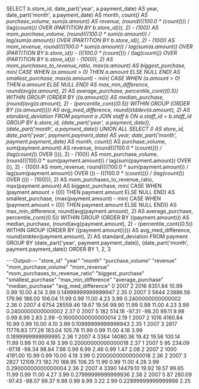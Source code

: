 
SELECT 
	b.store_id,
	date_part('year', a.payment_date) AS year,
	date_part('month', a.payment_date) AS month,
	count(*) AS purchase_volume,
	sum(a.amount) AS revenue,
	(round(((100.0 * (count(*))) / (lag(count(*)) OVER (PARTITION BY b.store_id))), 2) - (100)) AS mom_purchase_volume,
	(round(((100.0 * sum(a.amount)) / lag(sum(a.amount)) OVER (PARTITION BY b.store_id)), 2) - (100)) AS mom_revenue,
	round((((100.0 * sum(a.amount)) / lag(sum(a.amount)) OVER (PARTITION BY b.store_id)) - (((100.0 * (count(*))) / (lag(count(*)) OVER (PARTITION BY b.store_id))) - (100))), 2) AS mom_purchases_to_revenue_ratio,
	max(a.amount) AS biggest_purchase,
	min(
		CASE
			WHEN (a.amount > 0) THEN a.amount
			ELSE NULL
		END) AS smallest_purchase,
	max(a.amount) - min(
		CASE
			WHEN (a.amount > 0) THEN a.amount
			ELSE NULL
		END) AS max_min_difference,
	round(avg(a.amount), 2) AS average_purchase,
	percentile_cont((0.5)) WITHIN GROUP (ORDER BY ((a.amount))) AS median_purchase,
	(round(avg(a.amount), 2) - (percentile_cont((0.5)) WITHIN GROUP (ORDER BY ((a.amount))))) AS avg_med_difference,
	round(stddev(a.amount), 2) AS standard_deviation
FROM payment a
 JOIN staff b ON a.staff_id = b.staff_id
GROUP BY b.store_id, (date_part('year', a.payment_date)), (date_part('month', a.payment_date))
UNION ALL
SELECT 0 AS store_id,
date_part('year', payment.payment_date) AS year,
date_part('month', payment.payment_date) AS month,
count(*) AS purchase_volume,
sum(payment.amount) AS revenue,
(round(((100.0 * (count(*))) / (lag(count(*)) OVER ())), 2) - (100)) AS mom_purchase_volume,
(round(((100.0 * sum(payment.amount)) / lag(sum(payment.amount)) OVER ()), 2) - (100)) AS mom_revenue,
round((((100.0 * sum(payment.amount)) / lag(sum(payment.amount)) OVER ()) - (((100.0 * (count(*))) / (lag(count(*)) OVER ())) - (100))), 2) AS mom_purchases_to_revenue_ratio,
max(payment.amount) AS biggest_purchase,
min(
	CASE
		WHEN (payment.amount > (0)) THEN payment.amount
		ELSE NULL
	END) AS smallest_purchase,
(max(payment.amount) - min(
	CASE
		WHEN (payment.amount > (0)) THEN payment.amount
		ELSE NULL
	END)) AS max_min_difference,
round(avg(payment.amount), 2) AS average_purchase,
percentile_cont((0.5)) WITHIN GROUP (ORDER BY ((payment.amount))) AS median_purchase,
(round(avg(payment.amount), 2) - (percentile_cont((0.5)) WITHIN GROUP (ORDER BY ((payment.amount))))) AS avg_med_difference,
round(stddev(payment.amount), 2) AS standard_deviation
FROM payment
GROUP BY (date_part('year', payment.payment_date)), (date_part('month', payment.payment_date))
ORDER BY 1, 2, 3

---Output---
"store_id"	"year"	"month"	"purchase_volume"	"revenue"	"mom_purchase_volume"	"mom_revenue"	"mom_purchases_to_revenue_ratio"	"biggest_purchase"	"smallest_purchase"	"max_min_difference"	"average_purchase"	"median_purchase"	"avg_med_difference"
0	2007	2	2016	8351.84				10.99	0.99	10.00	4.14	3.99	0.14999999999999947	2.35
0	2007	3	5644	23886.56	179.96	186.00	106.04	11.99	0.99	11.00	4.23	3.99	0.2400000000000002	2.36
0	2007	4	6754	28559.46	19.67	19.56	99.90	11.99	0.99	11.00	4.23	3.99	0.2400000000000002	2.37
0	2007	5	182	514.18	-97.31	-98.20	99.11	9.98	0.99	8.99	2.83	2.99	-0.16000000000000014	2.19
1	2007	2	1016	4160.84				10.99	0.99	10.00	4.10	3.99	0.10999999999999943	2.35
1	2007	3	2817	11776.83	177.26	183.04	105.78	11.99	0.99	11.00	4.18	3.99	0.1899999999999995	2.36
1	2007	4	3364	14080.36	19.42	19.56	100.14	11.99	0.99	11.00	4.19	3.99	0.20000000000000018	2.37
1	2007	5	95	234.09	-97.18	-98.34	98.84	7.98	0.99	6.99	2.46	0.99	1.47	2.08
2	2007	2	1000	4191.00				10.99	0.99	10.00	4.19	3.99	0.20000000000000018	2.36
2	2007	3	2827	12109.73	182.70	188.95	106.25	11.99	0.99	11.00	4.28	3.99	0.29000000000000004	2.36
2	2007	4	3390	14479.10	19.92	19.57	99.65	11.99	0.99	11.00	4.27	3.99	0.27999999999999936	2.38
2	2007	5	87	280.09	-97.43	-98.07	99.37	9.98	0.99	8.99	3.22	2.99	0.22999999999999998	2.25

